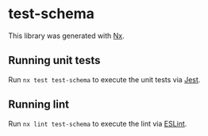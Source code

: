 # test-schema

This library was generated with [Nx](https://nx.dev).

## Running unit tests

Run `nx test test-schema` to execute the unit tests via [Jest](https://jestjs.io).

## Running lint

Run `nx lint test-schema` to execute the lint via [ESLint](https://eslint.org/).

